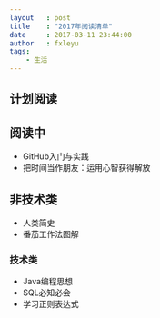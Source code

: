```yaml
---
layout   : post
title    : "2017年阅读清单"
date     : 2017-03-11 23:44:00
author   : fxleyu
tags:
    - 生活
---
```

## 计划阅读

## 阅读中
- GitHub入门与实践
- 把时间当作朋友：运用心智获得解放


## 非技术类
- 人类简史
- 番茄工作法图解

### 技术类
- Java编程思想
- SQL必知必会
- 学习正则表达式
